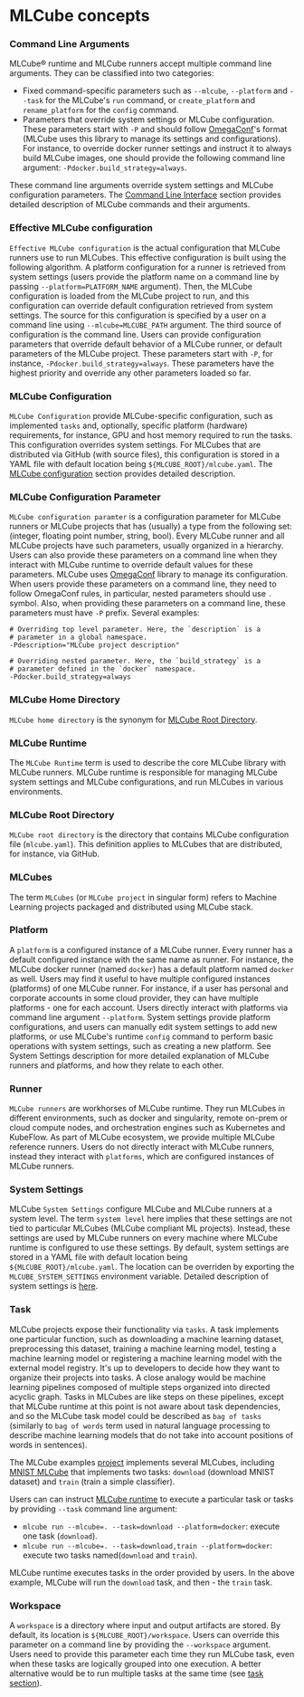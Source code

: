 # MLCube concepts

### Command Line Arguments
MLCube&reg; runtime and MLCube runners accept multiple command line arguments. They can be classified into two categories:

- Fixed command-specific parameters such as `--mlcube`, `--platform` and `--task` for the MLCube's `run` command, or
  `create_platform` and `rename_platform` for the `config` command.
- Parameters that override system settings or MLCube configuration. These parameters start with `-P` and should follow
  [OmegaConf](https://omegaconf.readthedocs.io/)'s format (MLCube uses this library to manage its settings and 
  configurations). For instance, to override docker runner settings and instruct it to always build MLCube images,
  one should provide the following command line argument: `-Pdocker.build_strategy=always`.

These command line arguments override system settings and MLCube configuration parameters. 
The [Command Line Interface](https://mlcommons.github.io/mlcube/getting-started/cli/) section provides detailed 
description of MLCube commands and their arguments.

### Effective MLCube configuration
`Effective MLCube configuration` is the actual configuration that MLCube runners use to run MLCubes. This effective
configuration is built using the following algorithm. A platform configuration for a runner is retrieved from system 
settings (users provide the platform name on a command line by passing `--platform=PLATFORM_NAME` argument). Then, 
the MLCube configuration is loaded from the MLCube project to run, and this configuration can override default 
configuration retrieved from system settings. The source for this configuration is specified by a user on a command line
using `--mlcube=MLCUBE_PATH` argument. The third source of configuration is the command line. Users can provide 
configuration parameters that override default behavior of a MLCube runner, or default parameters of the MLCube project.
These parameters start with `-P`, for instance, `-Pdocker.build_strategy=always`. These parameters have the highest 
priority and override any other parameters loaded so far.

### MLCube Configuration
`MLCube Configuration` provide MLCube-specific configuration, such as implemented `tasks` and, optionally, specific 
platform (hardware) requirements, for instance, GPU and host memory required to run the tasks. This configuration 
overrides system settings. For MLCubes that are distributed via GitHub (with source files), this configuration is
stored in a YAML file with default location being `${MLCUBE_ROOT}/mlcube.yaml`. The 
[MLCube configuration](https://mlcommons.github.io/mlcube/getting-started/mlcube-configuration/) 
section provides detailed description.

### MLCube Configuration Parameter
`MLCube configuration paramter` is a configuration parameter for MLCube runners or MLCube projects that has (usually)
a type from the following set: (integer, floating point number, string, bool). Every MLCube runner and all MLCube 
projects have such parameters, usually organized in a hierarchy. Users can also provide these parameters on a command
line when they interact with MLCube runtime to override default values for these parameters. MLCube uses 
[OmegaConf](https://omegaconf.readthedocs.io/) library to manage its configuration. When users provide these parameters
on a command line, they need to follow OmegaConf rules, in particular, nested parameters should use `.` symbol. Also,
when providing these parameters on a command line, these parameters must have `-P` prefix. Several examples: 
```shell
# Overriding top level parameter. Here, the `description` is a 
# parameter in a global namespace. 
-Pdescription="MLCube project description"

# Overriding nested parameter. Here, the `build_strategy` is a 
# parameter defined in the `docker` namespace.   
-Pdocker.build_strategy=always
```

### MLCube Home Directory
`MLCube home directory` is the synonym for [MLCube Root Directory](#mlcube-root-directory).

### MLCube Runtime
The `MLCube Runtime` term is used to describe the core MLCube library with MLCube runners. MLCube runtime is responsible
for managing MLCube system settings and MLCube configurations, and run MLCubes in various environments.

### MLCube Root Directory
`MLCube root directory` is the directory that contains MLCube configuration file (`mlcube.yaml`). This definition 
applies to MLCubes that are distributed, for instance, via GitHub.

### MLCubes
The term `MLCubes` (or `MLCube project` in singular form) refers to Machine Learning projects packaged and distributed 
using MLCube stack.

### Platform
A `platform` is a configured instance of a MLCube runner. Every runner has a default configured instance with the same
name as runner. For instance, the MLCube docker runner (named `docker`) has a default platform named `docker` as well.
Users may find it useful to have multiple configured instances (platforms) of one MLCube runner. For instance, if a user
has personal and corporate accounts in some cloud provider, they can have multiple platforms - one for each account.
Users directly interact with platforms via command line argument `--platform`. System settings provide platform 
configurations, and users can manually edit system settings to add new platforms, or use MLCube's runtime `config` 
command to perform basic operations with system settings, such as creating a new platform. See System Settings 
description for more detailed explanation of MLCube runners and platforms, and how they relate to each other.

### Runner
`MLCube runners` are workhorses of MLCube runtime. They run MLCubes in different environments, such as docker and 
singularity, remote on-prem or cloud compute nodes, and orchestration engines such as Kubernetes and KubeFlow. As part
of MLCube ecosystem, we provide multiple MLCube reference runners. Users do not directly interact with MLCube runners,
instead they interact with `platforms`, which are configured instances of MLCube runners.

### System Settings
MLCube `System Settings` configure MLCube and MLCube runners at a system level. The term `system level` here implies 
that these settings are not tied to particular MLCubes (MLCube compliant ML projects). Instead, these settings are 
used by MLCube runners on every machine where MLCube runtime is configured to use these settings. By default, system
settings are stored in a YAML file with default location being `${MLCUBE_ROOT}/mlcube.yaml`. The location can be
overriden by exporting the `MLCUBE_SYSTEM_SETTINGS` environment variable. Detailed description of system settings
is [here](https://mlcommons.github.io/mlcube/getting-started/system-settings/).

### Task
MLCube projects expose their functionality via `tasks`. A task implements one particular function, such as downloading
a machine learning dataset, preprocessing this dataset, training a machine learning model, testing a machine learning 
model or registering a machine learning model with the external model registry. It's up to developers to decide how they
want to organize their projects into tasks. A close analogy would be machine learning pipelines composed of multiple
steps organized into directed acyclic graph. Tasks in MLCubes are like steps on these pipelines, except that MLCube 
runtime at this point is not aware about task dependencies, and so the MLCube task model could be described as 
`bag of tasks` (similarly to `bag of words` term used in natural language processing to describe machine learning models
that do not take into account positions of words in sentences).

The MLCube examples [project](https://github.com/mlcommons/mlcube_examples) implements several MLCubes, including 
[MNIST MLCube](https://github.com/mlcommons/mlcube_examples/blob/master/mnist/mlcube.yaml) that implements two tasks:
`download` (download MNIST dataset) and `train` (train a simple classifier).

Users can can instruct [MLCube runtime](#mlcube-runtime) to execute a particular task or tasks by providing `--task` 
command line argument:

- `mlcube run --mlcube=. --task=download --platform=docker`: execute one task (`download`). 
- `mlcube run --mlcube=. --task=download,train --platform=docker`: execute two tasks named(`download` and `train`).

MLCube runtime executes tasks in the order provided by users. In the above example, MLCube will run the `download` task,
and then - the `train` task.

### Workspace
A `workspace` is a directory where input and output artifacts are stored. By default, its location is 
`${MLCUBE_ROOT}/workspace`. Users can override this parameter on a command line by providing the `--workspace` argument.
Users need to provide this parameter each time they run MLCube task, even when these tasks are logically grouped into 
one execution. A better alternative would be to run multiple tasks at the same time (see [task section](#task)).
